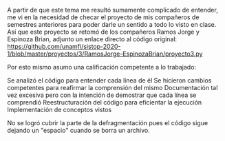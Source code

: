 A partir de que este tema me resultó sumamente complicado de entender, me vi en la necesidad de checar el proyecto de mis compañeros de semestres anteriores para poder darle un sentido a todo lo visto en clase. Así que este proyecto se retomó de los compañeros Ramos Jorge y Espinoza Brian, adjunto un enlace directo al código original: https://github.com/unamfi/sistop-2020-1/blob/master/proyectos/3/RamosJorge-EspinozaBrian/proyecto3.py

Por esto mismo asumo una calificación competente a lo trabajado:

Se analizó el código para entender cada línea de él
Se hicieron cambios competentes para reafirmar la comprensión del mismo
Documentación tal vez excesiva pero con la intención de demostrar que cada línea se comprendió
Reestructuración del código para eficientar la ejecución
Implementación de conceptos vistos

No se logró cubrir la parte de la defragmentación pues el código sigue dejando un "espacio" cuando se borra un archivo.
